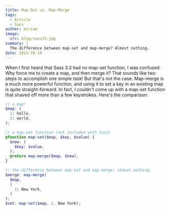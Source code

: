 ```yaml
---
title: Map-Set vs. Map-Merge
tags:
  - Article
  - Sass
author: miriam
image:
  src: blog/sass33.jpg
summary: |
  The difference between map-set and map-merge? Almost nothing.
date: 2013-10-19
---
```


When I first heard that Sass 3.3 had no map-set function, I was
confused. Why force me to create a map, and then merge it? That sounds
like two steps to accomplish one simple task! But that's not the case.
Map-merge is a much more powerful function, and using it to set a key in
an existing map is quite straight-forward. In fact, I couldn't come up
with a map-set function that shaved off more than a few keystrokes.
Here's the comparison:

```scss
// a map!
$map: (
  1: hello,
  2: world,
);

// a map-set function (not included with Sass)
@function map-set($map, $key, $value) {
  $new: (
    $key: $value,
  );
  @return map-merge($map, $new);
}

// the difference between map-set and map-merge: almost nothing.
$merge: map-merge(
  $map,
  (
    2: New York,
  )
);
$set: map-set($map, 2, New York);
```
